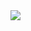 <img align="left" src="https://user-images.githubusercontent.com/102881312/161402900-3b99e1cb-ecfa-40aa-b4e2-18df32f93253.png">
